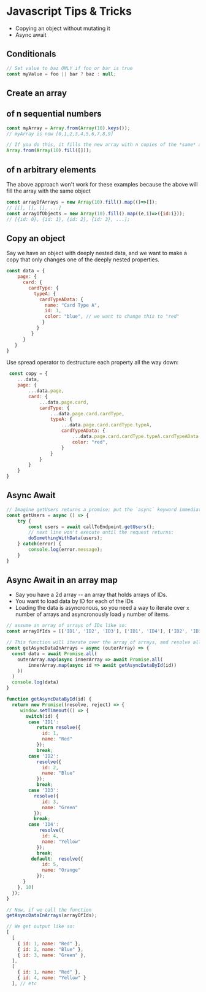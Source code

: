 # Javascript Tips & Tricks

- Copying an object without mutating it
- Async await

## Conditionals
```js
// Set value to baz ONLY if foo or bar is true
const myValue = foo || bar ? baz : null;
```

## Create an array

## of n sequential numbers
```js
const myArray = Array.from(Array(10).keys());
// myArray is now [0,1,2,3,4,5,6,7,8,9]

// If you do this, it fills the new array with n copies of the *same* array
Array.from(Array(10).fill([]));
```

## of n arbitrary elements
The above approach won't work for these examples because the above will fill the array with the same object
```js
const arrayOfArrays = new Array(10).fill().map(()=>[]);
// [[], [], [], ...]
const arrayOfObjects = new Array(10).fill().map((e,i)=>({id:i}));
// [{id: 0}, {id: 1}, {id: 2}, {id: 3}, ...];
```

## Copy an object

Say we have an object with deeply nested data, and we want to make a copy that only changes one of the deeply nested properties.
```js
const data = {
    page: {
      card: {
        cardType: {
          typeA: {
            cardTypeAData: {
              name: "Card Type A",
              id: 1,
              color: "blue", // we want to change this to "red"
             }
           }
         }
      }
   }
}

```

Use spread operator to destructure each property all the way down:
```js
 const copy = {
    ...data,
    page: {
        ...data.page,
        card: {
            ...data.page.card,
            cardType: {
                ...data.page.card.cardType,
                typeA: {
                    ...data.page.card.cardType.typeA,
                    cardTypeAData: {
                        ...data.page.card.cardType.typeA.cardTypeAData,
                        color: "red",
                    }
                }
            }
        }
    }
}
```

## Async Await

```js
// Imagine getUsers returns a promise; put the `async` keyword immediately before the function.
const getUsers = async () => {
    try {
        const users = await callToEndpoint.getUsers();
        // next line won't execute until the request returns:
        doSomethingWithData(users);
    } catch(error) {
        console.log(error.message);
    }
} 
```

## Async Await in an array map

- Say you have a 2d array -- an array that holds arrays of IDs.
- You want to load data by ID for each of the IDs
- Loading the data is asyncronous, so you need a way to iterate over `x` number of arrays and asyncronously load `y` number of items.

```js
// assume an array of arrays of IDs like so:
const arrayOfIds = [['ID1', 'ID2', 'ID3'], ['ID1', 'ID4'], ['ID2', 'ID3', 'ID5']];

// This function will iterate over the array of arrays, and resolve all of the promises before proceeding.
const getAsyncDataInArrays = async (outerArray) => {
  const data = await Promise.all(
    outerArray.map(async innerArray => await Promise.all(
        innerArray.map(async id => await getAsyncDataById(id))
    ))
  )
  console.log(data)
}

function getAsyncDataById(id) {
  return new Promise((resolve, reject) => {
     window.setTimeout(() => {
       switch(id) {
        case 'ID1': 
           return resolve({
             id: 1,
             name: "Red"
           });
           break;
        case 'ID2':
           resolve({
             id: 2,
             name: "Blue"
           });
           break;
        case 'ID3': 
          resolve({
             id: 3,
             name: "Green"
          });
          break;
        case 'ID4': 
            resolve({
             id: 4,
             name: "Yellow"
           });
           break;
         default:  resolve({
             id: 5,
             name: "Orange"
           });
      }
    }, 10)
  });
}

// Now, if we call the function
getAsyncDataInArrays(arrayOfIds);

// We get output like so:
[
  [
    { id: 1, name: "Red" },
    { id: 2, name: "Blue" },
    { id: 3, name: "Green" },
  ],
  [
    { id: 1, name: "Red" }, 
    { id: 4, name: "Yellow" }
  ], // etc
```
